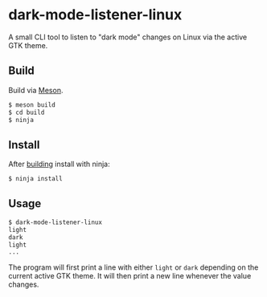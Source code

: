# dark-mode-listener-linux

A small CLI tool to listen to "dark mode" changes on Linux via the active GTK theme.

## Build

Build via [Meson](https://mesonbuild.com/).

```sh
$ meson build
$ cd build
$ ninja
```

## Install

After [building](#Build) install with ninja:

```sh
$ ninja install
```

## Usage

```sh
$ dark-mode-listener-linux
light
dark
light
...
```

The program will first print a line with either `light` or `dark` depending on the current active GTK theme. It will then print a new line whenever the value changes.